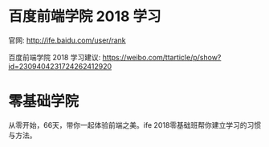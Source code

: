# 百度前端学院 2018 学习

官网: http://ife.baidu.com/user/rank

百度前端学院 2018 学习建议: https://weibo.com/ttarticle/p/show?id=2309404231724262412920

# 零基础学院

从零开始，66天，带你一起体验前端之美。ife 2018零基础班帮你建立学习的习惯与方法。
